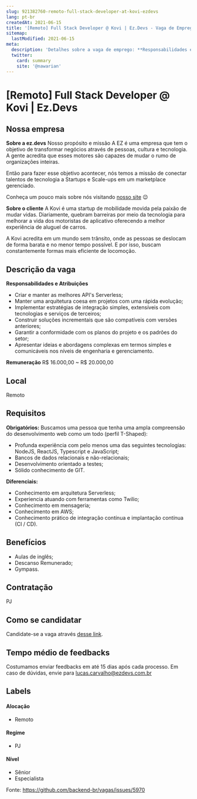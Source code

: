 ```yaml
---
slug: 921382760-remoto-full-stack-developer-at-kovi-ezdevs
lang: pt-br
createdAt: 2021-06-15
title: '[Remoto] Full Stack Developer @ Kovi | Ez.Devs - Vaga de Emprego'
sitemap:
  lastModified: 2021-06-15
meta:
  description: 'Detalhes sobre a vaga de emprego: **Responsabilidades e Atribuições** - Criar e manter as melhores API"s Serverless; - Manter uma arquitetura coesa em projetos com uma rápida evolução; - Implementar estratégias de integração simples, extensíveis com tecnologias e serviços de terceiros; - Construir soluções incrementais que são compatíveis com versões anteriores; - Garantir a conformidade com os planos do projeto e os padrões do setor; - Apresentar ideias e abordagens complexas em termos simples e comunicáveis nos níveis de engenharia e gerenciamento. **Remuneração** R$ 16.000,00 ~ R$ 20.000,00'
  twitter:
    card: summary
    site: '@nawarian'
---
```


# [Remoto] Full Stack Developer @ Kovi | Ez.Devs

## Nossa empresa

**Sobre a ez.devs**
Nosso propósito e missão
A EZ é uma empresa que tem o objetivo de transformar negócios através de pessoas, cultura e tecnologia. A gente acredita que esses motores são capazes de mudar o rumo de organizações inteiras. 

Então para fazer esse objetivo acontecer, nós temos a missão de conectar talentos de tecnologia a Startups e Scale-ups em um marketplace gerenciado.

Conheça um pouco mais sobre nós visitando [nosso site](https://talentos.ezdevs.com.br/) 😉

 
**Sobre o cliente**
A Kovi é uma startup de mobilidade movida pela paixão de mudar vidas. Diariamente, quebram barreiras por meio da tecnologia para melhorar a vida dos motoristas de aplicativo oferecendo a melhor experiência de aluguel de carros.

A Kovi acredita em um mundo sem trânsito, onde as pessoas se deslocam de forma barata e no menor tempo possível. E por isso, buscam constantemente formas mais eficiente de locomoção.

## Descrição da vaga

**Responsabilidades e Atribuições**

- Criar e manter as melhores API's Serverless;
- Manter uma arquitetura coesa em projetos com uma rápida evolução;
- Implementar estratégias de integração simples, extensíveis com tecnologias e serviços de terceiros;
- Construir soluções incrementais que são compatíveis com versões anteriores;
- Garantir a conformidade com os planos do projeto e os padrões do setor;
- Apresentar ideias e abordagens complexas em termos simples e comunicáveis nos níveis de engenharia e gerenciamento.

**Remuneração**
R$ 16.000,00 ~ R$ 20.000,00

## Local

Remoto

## Requisitos

**Obrigatórios:**
Buscamos uma pessoa que tenha uma ampla compreensão do desenvolvimento web como um todo (perfil T-Shaped):

- Profunda experiência com pelo menos uma das seguintes tecnologias: NodeJS, ReactJS, Typescript e JavaScript;
- Bancos de dados relacionais e não-relacionais;
- Desenvolvimento orientado a testes;
- Sólido conhecimento de GIT.

**Diferenciais:**
- Conhecimento em arquitetura Serverless;
- Experiencia atuando com ferramentas como Twilio;
- Conhecimento em mensageria;
- Conhecimento em AWS;
- Conhecimento prático de integração contínua e implantação contínua (CI / CD).

## Benefícios

- Aulas de inglês;
- Descanso Remunerado;
- Gympass.


## Contratação

PJ

## Como se candidatar

Candidate-se a vaga através [desse link](https://talentos.ezdevs.com.br/vaga/pessoa-desenvolvedora-full-stack-seniorespecialista-5ctydp5s?utm_source=github&utm_campaign=v_fs_senior).

## Tempo médio de feedbacks

Costumamos enviar feedbacks em até 15 dias após cada processo.
Em caso de dúvidas, envie para lucas.carvalho@ezdevs.com.br

## Labels

#### Alocação
- Remoto

#### Regime
- PJ

#### Nível
- Sênior
- Especialista




Fonte: https://github.com/backend-br/vagas/issues/5970